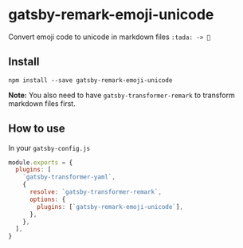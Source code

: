 # gatsby-remark-emoji-unicode

Convert emoji code to unicode in markdown files `:tada: -> 🎉`

## Install

`npm install --save gatsby-remark-emoji-unicode`

**Note:** You also need to have `gatsby-transformer-remark` to transform markdown files first.

## How to use

In your `gatsby-config.js`

```javascript
module.exports = {
  plugins: [
    `gatsby-transformer-yaml`,
    {
      resolve: `gatsby-transformer-remark`,
      options: {
        plugins: [`gatsby-remark-emoji-unicode`],
      },
    },
  ],
}
```
